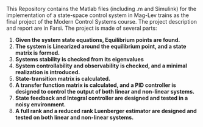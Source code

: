 This Repository contains the Matlab files (including .m and Simulink) for the implementation of a state-space control system in Mag-Lev trains as the final project of the Modern Control Systems course. The project description and report are in Farsi.
The project is made of several parts:
1. **Given the system state equations, Equilibrium points are found.**
2. **The system is Linearized around the equilibrium point, and a state matrix is formed.**
3. **Systems stability is checked from its eigenvalues**
4. **System controllability and observability is checked, and a minimal realization is introduced.**
5. **State-transition matrix is calculated.**
6. **A transfer function matrix is calculated, and a PID controller is designed to control the output of both linear and non-linear systems.**
7. **State feedback and Integral controller are designed and tested in a noisy environment.**
8. **A full rank and a reduced rank Luenberger estimator are designed and tested on both linear and non-linear systems.**
